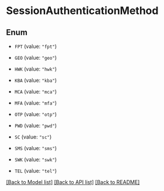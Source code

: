 # SessionAuthenticationMethod

## Enum


* `FPT` (value: `"fpt"`)

* `GEO` (value: `"geo"`)

* `HWK` (value: `"hwk"`)

* `KBA` (value: `"kba"`)

* `MCA` (value: `"mca"`)

* `MFA` (value: `"mfa"`)

* `OTP` (value: `"otp"`)

* `PWD` (value: `"pwd"`)

* `SC` (value: `"sc"`)

* `SMS` (value: `"sms"`)

* `SWK` (value: `"swk"`)

* `TEL` (value: `"tel"`)


[[Back to Model list]](../README.md#documentation-for-models) [[Back to API list]](../README.md#documentation-for-api-endpoints) [[Back to README]](../README.md)


